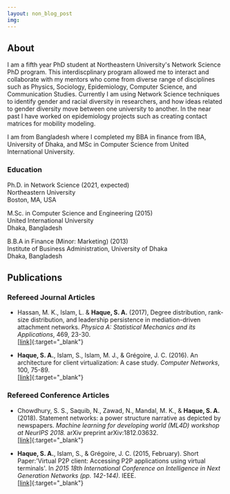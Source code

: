 ```yaml
---
layout: non_blog_post
img:
---
```


## About

I am a fifth year PhD student at Northeastern University's Network Science PhD program. This interdiscplinary program allowed me to interact and collaborate with my mentors who come from diverse range of disciplines such as Physics, Sociology, Epidemiology, Computer Science, and Communication Studies. Currently I am using Network Science techniques to identify gender and racial diversity in researchers, and how ideas related to gender diversity move between one university to another. In the near past I have worked on epidemiology projects such as creating contact matrices for mobility modeling.

I am from Bangladesh where I completed my BBA in finance from IBA, University of Dhaka, and MSc in Computer Science from United International University.
 

### Education

Ph.D. in Network Science (2021, expected)  
Northeastern University  
Boston, MA, USA

M.Sc. in Computer Science and Engineering (2015)  
United International University  
Dhaka, Bangladesh

B.B.A in Finance (Minor: Marketing) (2013)  
Institute of Business Administration,
University of Dhaka  
Dhaka, Bangladesh

## Publications

### Refereed Journal Articles

* Hassan, M. K., Islam, L. & **Haque, S. A.** (2017), Degree distribution, rank-size distribution, and leadership persistence in mediation-driven attachment networks. *Physica
A: Statistical Mechanics and its Applications*, 469, 23-30.  
[[link]](https://www.sciencedirect.com/science/article/pii/S0378437116308056){:target="_blank"}


* **Haque, S. A.**, Islam, S., Islam, M. J., & Grégoire, J. C. (2016). An architecture for client virtualization: A case study. *Computer Networks*, 100, 75-89.  
[[link]](https://www.sciencedirect.com/science/article/abs/pii/S1389128616300421){:target="_blank"}


### Refereed Conference Articles
* Chowdhury, S. S., Saquib, N., Zawad, N., Mandal, M. K., & **Haque, S. A.**(2018). Statement networks: a power structure narrative as depicted by newspapers. *Machine learning for developing world (ML4D) workshop at NeurIPS 2018.* arXiv preprint arXiv:1812.03632.  
[[link]](https://arxiv.org/abs/1812.03632){:target="_blank"}

* **Haque, S. A.**, Islam, S., & Grégoire, J. C. (2015, February). Short Paper:'Virtual P2P client: Accessing P2P applications using virtual terminals'. In *2015 18th International Conference on Intelligence in Next Generation Networks (pp. 142-144)*. IEEE.  
[[link]](https://ieeexplore.ieee.org/abstract/document/7073821){:target="_blank"}
<!--
 [research](/pages/research.html)
-->
